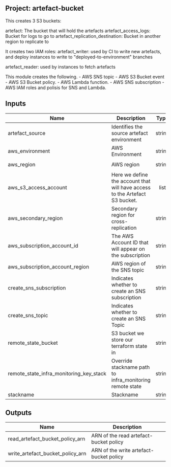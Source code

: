  ## Project: artefact-bucket

This creates 3 S3 buckets:

artefact: The bucket that will hold the artefacts
artefact_access_logs: Bucket for logs to go to
artefact_replication_destination: Bucket in another region to replicate to

It creates two IAM roles:
artefact_writer: used by CI to write new artefacts, and deploy instances
to write to "deployed-to-environment" branches

artefact_reader: used by instances to fetch artefacts

This module creates the following.
     - AWS SNS topic
     - AWS S3 Bucket event
     - AWS S3 Bucket policy.
     - AWS Lambda function.
     - AWS SNS subscription
     - AWS IAM roles and polisis for SNS and Lambda.



## Inputs

| Name | Description | Type | Default | Required |
|------|-------------|:----:|:-----:|:-----:|
| artefact_source | Identifies the source artefact environment | string | - | yes |
| aws_environment | AWS Environment | string | - | yes |
| aws_region | AWS region | string | `eu-west-1` | no |
| aws_s3_access_account | Here we define the account that will have access to the Artefact S3 bucket. | list | - | yes |
| aws_secondary_region | Secondary region for cross-replication | string | `eu-west-2` | no |
| aws_subscription_account_id | The AWS Account ID that will appear on the subscription | string | - | yes |
| aws_subscription_account_region | AWS region of the SNS topic | string | `eu-west-1` | no |
| create_sns_subscription | Indicates whether to create an SNS subscription | string | `false` | no |
| create_sns_topic | Indicates whether to create an SNS Topic | string | `false` | no |
| remote_state_bucket | S3 bucket we store our terraform state in | string | - | yes |
| remote_state_infra_monitoring_key_stack | Override stackname path to infra_monitoring remote state | string | `` | no |
| stackname | Stackname | string | - | yes |

## Outputs

| Name | Description |
|------|-------------|
| read_artefact_bucket_policy_arn | ARN of the read artefact-bucket policy |
| write_artefact_bucket_policy_arn | ARN of the write artefact-bucket policy |

